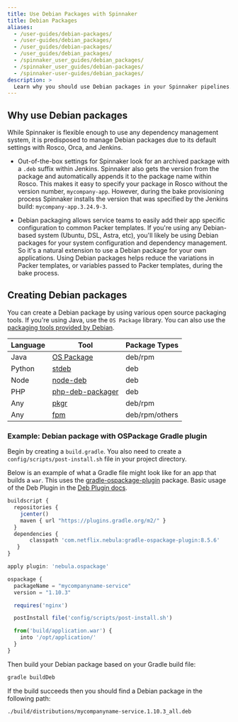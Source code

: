 ```yaml
---
title: Use Debian Packages with Spinnaker
title: Debian Packages
aliases:
  - /user-guides/debian-packages/
  - /user-guides/debian_packages/
  - /user_guides/debian-packages/
  - /user_guides/debian_packages/
  - /spinnaker_user_guides/debian_packages/
  - /spinnaker_user_guides/debian-packages/
  - /spinnaker-user-guides/debian_packages/
description: >
  Learn why you should use Debian packages in your Spinnaker pipelines.
---
```


## Why use Debian packages

While Spinnaker is flexible enough to use any dependency management system, it is predisposed to manage Debian packages due to its default settings with Rosco, Orca, and Jenkins.  

- Out-of-the-box settings for Spinnaker look for an archived package with a `.deb` suffix within Jenkins. Spinnaker also gets the version from the package and automatically appends it to the package name within Rosco. This makes it easy to specify your package in Rosco without the version number, `mycompany-app`. However, during the bake provisioning process Spinnaker installs the version that was specified by the Jenkins build: `mycompany-app.3.24.9-3`.  

- Debian packaging allows service teams to easily add their app specific configuration to common Packer templates. If you're using any Debian-based system (Ubuntu, DSL, Astra, etc), you'll likely be using Debian packages for your system configuration and dependency management. So it's a natural extension to use a Debian package for your own applications. Using Debian packages helps reduce the variations in Packer templates, or variables passed to Packer templates, during the bake process.


## Creating Debian packages

You can create a Debian package by using various open source packaging tools. If you're using Java, use the `OS Package` library. You can also use the [packaging tools provided by Debian](https://www.debian.org/doc/manuals/maint-guide/build.en.html).  

| Language | Tool | Package Types |
|---|---|---|
| Java    | [OS Package](https://github.com/nebula-plugins/gradle-ospackage-plugin)  | deb/rpm |
| Python  | [stdeb](https://pypi.python.org/pypi/stdeb/0.8.5) | deb |
| Node    | [node-deb](https://www.npmjs.com/package/node-deb) | deb |
| PHP     | [php-deb-packager](https://github.com/wdalmut/php-deb-packager) | deb |
| Any     | [pkgr](https://github.com/crohr/pkgr) | deb/rpm |
| Any     | [fpm](https://github.com/jordansissel/fpm/wiki) | deb/rpm/others |


### Example: Debian package with OSPackage Gradle plugin

Begin by creating a `build.gradle`.  You also need to create a `config/scripts/post-install.sh` file in your project directory.


Below is an example of what a Gradle file might look like for an app that builds a `war`. This uses the [gradle-ospackage-plugin](https://github.com/nebula-plugins/gradle-ospackage-plugin) package. Basic usage of the Deb Plugin in the [Deb Plugin docs](https://github.com/nebula-plugins/gradle-ospackage-plugin/wiki/Deb-Plugin).

```javascript
buildscript {
  repositories {
    jcenter()
    maven { url "https://plugins.gradle.org/m2/" }
  }
  dependencies {
       classpath 'com.netflix.nebula:gradle-ospackage-plugin:8.5.6'
   }
}

apply plugin: 'nebula.ospackage'

ospackage {
  packageName = "mycompanyname-service"
  version = "1.10.3"

  requires('nginx')

  postInstall file('config/scripts/post-install.sh')

  from('build/application.war') {
    into '/opt/application/'
  }
}
```

Then build your Debian package based on your Gradle build file:

```bash
gradle buildDeb
```

If the build succeeds then you should find a Debian package in the following path:

```bash
./build/distributions/mycompanyname-service.1.10.3_all.deb
```

